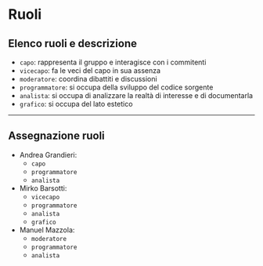 # Ruoli

## Elenco ruoli e descrizione

- `capo`: rappresenta il gruppo e interagisce con i commitenti
- `vicecapo`: fa le veci del capo in sua assenza
- `moderatore`: coordina dibattiti e discussioni
- `programmatore`: si occupa della sviluppo del codice sorgente
- `analista`: si occupa di analizzare la realtà di interesse e di documentarla
- `grafico`: si occupa del lato estetico

---

## Assegnazione ruoli

- Andrea Grandieri:
  - `capo`
  - `programmatore`
  - `analista`
- Mirko Barsotti:
  - `vicecapo`
  - `programmatore`
  - `analista`
  - `grafico`
- Manuel Mazzola:
  - `moderatore`
  - `programmatore`
  - `analista`
